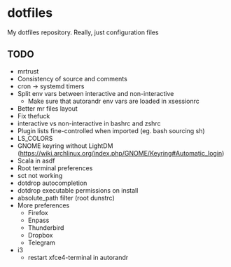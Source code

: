 # dotfiles
My dotfiles repository. Really, just configuration files

## TODO
- mrtrust
- Consistency of source and comments
- cron -> systemd timers
- Split env vars between interactive and non-interactive
  + Make sure that autorandr env vars are loaded in xsessionrc
- Better mr files layout
- Fix thefuck
- interactive vs non-interactive in bashrc and zshrc
- Plugin lists fine-controlled when imported (eg. bash sourcing sh)
- LS_COLORS
- GNOME keyring without LightDM
  (https://wiki.archlinux.org/index.php/GNOME/Keyring#Automatic_login)
- Scala in asdf
- Root terminal preferences
- sct not working
- dotdrop autocompletion
- dotdrop executable permissions on install
- absolute_path filter (root dunstrc)
- More preferences
  + Firefox
  + Enpass
  + Thunderbird
  + Dropbox
  + Telegram
- i3
  + restart xfce4-terminal in autorandr
